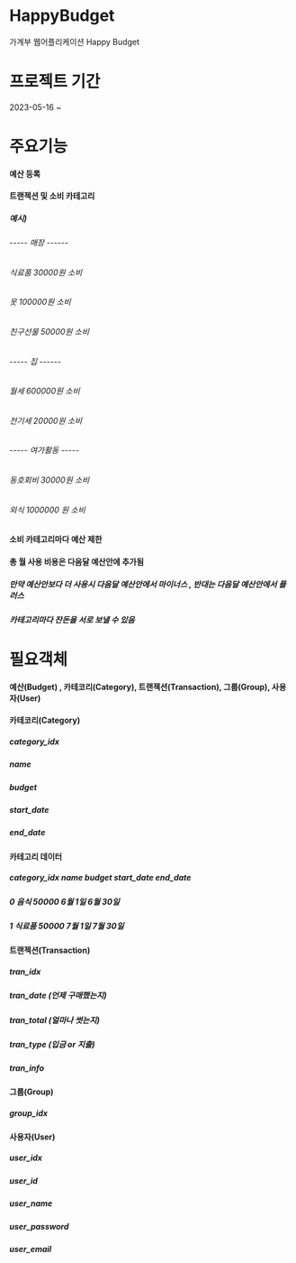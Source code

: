 # HappyBudget
가계부 웹어플리케이션 Happy Budget 

# 프로젝트 기간
2023-05-16 ~ 

# 주요기능 
#### 예산 등록
#### 트랜젝션 및 소비 카테고리 
##### 예시) 
###### ----- 매장 ------  
###### 식료품 30000원 소비 
###### 옷 100000원 소비 
###### 친구선물 50000원 소비
###### ----- 집 ------
###### 월세 600000원 소비
###### 전기세 20000원 소비 
###### ----- 여가활동 -----
###### 동호회비 30000원 소비 
###### 외식 1000000 원 소비
#### 소비 카테고리마다 예산 제한
#### 총 월 사용 비용은 다음달 예산안에 추가됨 
##### 만약 예산안보다 더 사용시 다음달 예산안에서 마이너스 , 반대는 다음달 예산안에서 플러스 
##### 카테고리마다 잔돈을 서로 보낼 수 있음 

# 필요객체
#### 예산(Budget) , 카테코리(Category), 트랜젝션(Transaction), 그룹(Group), 사용자(User)

#### 카테코리(Category)
##### category_idx
##### name
##### budget
##### start_date
##### end_date 

#### 카테고리 데이터 
##### category_idx  name   budget  start_date  end_date 
##### 0   음식   50000  6월 1일  6월 30일
##### 1   식료품   50000  7월 1일  7월 30일


#### 트랜젝션(Transaction)
##### tran_idx
##### tran_date (언제 구매했는지)
##### tran_total (얼마나 썻는지)
##### tran_type (입금 or 지출)
##### tran_info

#### 그룹(Group)
##### group_idx

#### 사용자(User)
##### user_idx
##### user_id
##### user_name
##### user_password
##### user_email

